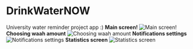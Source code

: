 # DrinkWaterNOW
University water reminder project app
:)
**Main screen!**
![Main screen!](https://i.imgur.com/JPlPs28.jpeg)
**Choosing waah amount**
![Choosing waah amount](https://i.imgur.com/JoKHY7a.jpeg)
**Notifications settings**
![Notifications settings](https://i.imgur.com/dKU5Gqc.jpeg)
**Statistics screen**
![Statistics screen](https://i.imgur.com/PK6Z1WF.jpeg)
